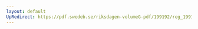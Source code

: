 ```yaml
---
layout: default
UpRedirect: https://pdf.swedeb.se/riksdagen-volumeG-pdf/199192/reg_199192_FöU/reg_199192_FöU_0006.pdf
---
```

